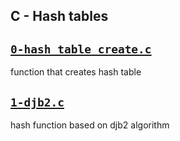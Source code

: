 ## C - Hash tables

## [`0-hash_table_create.c`](0-hash_table_create.c)
function that creates hash table

## [`1-djb2.c`](1-djb2.c)
hash function based on djb2 algorithm
